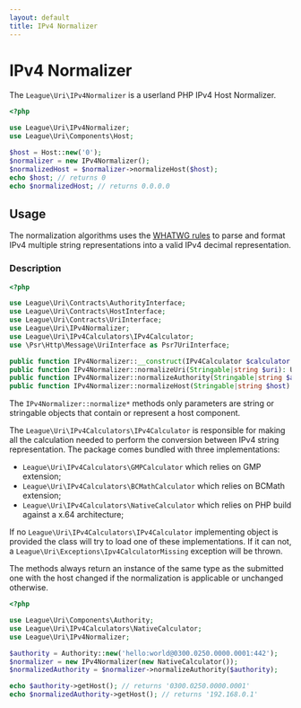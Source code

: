 ```yaml
---
layout: default
title: IPv4 Normalizer
---
```


IPv4 Normalizer
=======

The `League\Uri\IPv4Normalizer` is a userland PHP IPv4 Host Normalizer.

```php
<?php

use League\Uri\IPv4Normalizer;
use League\Uri\Components\Host;

$host = Host::new('0');
$normalizer = new IPv4Normalizer();
$normalizedHost = $normalizer->normalizeHost($host);
echo $host; // returns 0
echo $normalizedHost; // returns 0.0.0.0
```

Usage
--------

<p class="message-notice">The normalization algorithms uses the <a href="https://url.spec.whatwg.org/#concept-ipv4-parser">WHATWG rules</a> to parse and format IPv4 multiple string representations into a valid IPv4 decimal representation.</p>

### Description

```php
<?php

use League\Uri\Contracts\AuthorityInterface;
use League\Uri\Contracts\HostInterface;
use League\Uri\Contracts\UriInterface;
use League\Uri\IPv4Normalizer;
use League\Uri\IPv4Calculators\IPv4Calculator;
use \Psr\Http\Message\UriInterface as Psr7UriInterface;

public function IPv4Normalizer::__construct(IPv4Calculator $calculator = null);
public function IPv4Normalizer::normalizeUri(Stringable|string $uri): UriInterface|Psr7UriInterface ;
public function IPv4Normalizer::normalizeAuthority(Stringable|string $authority): AuthorityInterface;
public function IPv4Normalizer::normalizeHost(Stringable|string $host): HostInterface;
```

The `IPv4Normalizer::normalize*` methods only parameters are string or stringable objects that contain or represent a host component.

The `League\Uri\IPv4Calculators\IPv4Calculator` is responsible for making all the calculation needed to perform the conversion between IPv4 string representation.
The package comes bundled with three implementations:

- `League\Uri\IPv4Calculators\GMPCalculator` which relies on GMP extension;
- `League\Uri\IPv4Calculators\BCMathCalculator` which relies on BCMath extension;
- `League\Uri\IPv4Calculators\NativeCalculator` which relies on PHP build against a x.64 architecture;

If no `League\Uri\IPv4Calculators\IPv4Calculator` implementing object is provided the class will try to load one of these implementations.
If it can not, a `League\Uri\Exceptions\Ipv4CalculatorMissing` exception will be thrown.

The methods always return an instance of the same type as the submitted one with the host changed if the normalization is applicable or unchanged otherwise.

```php
<?php

use League\Uri\Components\Authority;
use League\Uri\IPv4Calculators\NativeCalculator;
use League\Uri\IPv4Normalizer;

$authority = Authority::new('hello:world@0300.0250.0000.0001:442');
$normalizer = new IPv4Normalizer(new NativeCalculator());
$normalizedAuthority = $normalizer->normalizeAuthority($authority);

echo $authority->getHost(); // returns '0300.0250.0000.0001'
echo $normalizedAuthority->getHost(); // returns '192.168.0.1'
```
